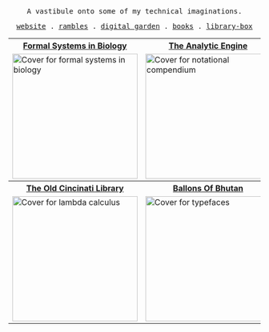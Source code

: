 <p align="center">
<samp>A vastibule onto some of my technical imaginations.<samp>
</p>

<p align="center">

  <samp>
    <a href="https://saheed.codes">website</a> .
    <a href="https://saheed.codes/second-brain/entries">rambles</a> .
    <a href="https://saheed.codes/second-brain">digital garden</a> .
    <a href="https://saheed.codes/books">books</a> .
    <a href="https://github.com/ahmedsaheed/library-box">library-box</a> 
  </samp>
</p>
<table align="center">
  <tr>
  <th><a href="https://github.com/prathyvsh/formal-systems-in-biology">Formal Systems in Biology</a></td>
  <th><a href="https://www.fourmilab.ch/babbage/sketch.html">The Analytic Engine</a></td>
  <th><a href="http://www.aaronsw.com/weblog/dalio">Leaning In</a></td>
  </tr>
  
  <tr><td><a href="https://github.com/prathyvsh/formal-systems-in-biology"><img width="250px" alt="Cover for formal systems in biology" src="https://pbs.twimg.com/media/FZRKD95WAAIru4B?format=png&name=small" /></a></td>
<td><a href="https://www.fourmilab.ch/babbage/sketch.html"><img width="250px" alt="Cover for notational compendium" src="https://upload.wikimedia.org/wikipedia/commons/thumb/d/de/Ada_Lovelace_child_portrait_Somerville_College.jpg/220px-Ada_Lovelace_child_portrait_Somerville_College.jpg" /></a></td>
<td><a href="http://www.aaronsw.com/weblog/dalio"><img width="250px" alt="Cover for history of logic" src="https://pbs.twimg.com/media/FZJv0ZSXgAEWcYN?format=jpg&name=small" /></td></a></tr>

<tr>
  <th><a href="https://www.messynessychic.com/2014/06/17/seriously-though-how-did-the-most-beautiful-library-in-america-get-demolished/">The Old Cincinati Library</a></td>
  <th><a href="https://jonathanjenningsharris.com/work/balloons-of-bhutan">Ballons Of Bhutan</a></td>
  <th><a href="http://www.paulgraham.com/words.html">journals</a></td></tr>
    <tr><td><a href="https://www.messynessychic.com/2014/06/17/seriously-though-how-did-the-most-beautiful-library-in-america-get-demolished/"><img width="250px" alt="Cover for lambda calculus" src="https://pbs.twimg.com/media/FZLDuL5WQAA-OtV?format=jpg&name=small" /></a></td>
<td><a href="https://jonathanjenningsharris.com/work/balloons-of-bhutan"><img width="250px" alt="Cover for typefaces" src="https://jonathanjenningsharris.com/static/items/people/jjh/projects/balloons-of-bhutan-rinzin-medium.jpg" /></a></td>
<td><a href="http://www.paulgraham.com/words.html"><img width="250px" alt="Cover for category theory" src="https://jonathanjenningsharris.com/static/items/people/jjh/projects/in-fragments-journals-big.jpg" /></td></a></tr>

</table>
